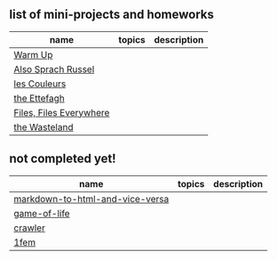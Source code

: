 ## list of mini-projects and homeworks


| name  |  topics   | description   |
| ----  | :------------: |:------------- |
| [Warm Up](./00-warm-up)  |  |  |
| [Also Sprach Russel](./01-also-sprach-russel)  |  |  |
| [les Couleurs](./02-les-couleurs)  |  |  |
| [the Ettefagh](./04-the-Ettefagh)  |  |  |
| [Files, Files Everywhere](./07-files-files-everywhere) |  |  |
| [the Wasteland](./06-wasteland)  |  |  |


## not completed yet!



| name  |  topics   | description   |
| ----  | :------------: |:------------- |
| [markdown-to-html-and-vice-versa](./08-markdown-to-html-and-vice-versa)  |  |  |
| [game-of-life](./09-game-of-life)  |  |  |
| [crawler](./10-crawler)  |  |  |
| [1fem](./11-fem)  |  |  |
